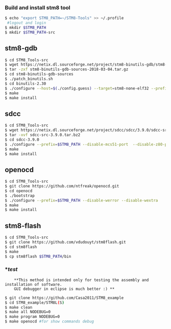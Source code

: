  
### **Build and install stm8 tool**

```bash
$ echo "export STM8_PATH=~/STM8-Tools" >> ~/.profile 
 #logout and login
$ mkdir $STM8_PATH 
$ mkdir $STM8_PATH-src
```
## **stm8-gdb**
```bash
$ cd STM8_Tools-src
$ wget https://netix.dl.sourceforge.net/project/stm8-binutils-gdb/stm8-binutils-gdb-sources-2018-03-04.tar.gz
$ tar -zxf stm8-binutils-gdb-sources-2018-03-04.tar.gz
$ cd stm8-binutils-gdb-sources
$ ./patch_binutils.sh 
$ cd binutils-2.30
$ ./configure --host=$(./config.guess) --target=stm8-none-elf32 --prefix=$STM8_PATH --program-prefix=stm8-
$ make 
$ make install
```
## **sdcc**
 ```bash
$ cd STM8_Tools-src
$ wget https://netix.dl.sourceforge.net/project/sdcc/sdcc/3.9.0/sdcc-src-3.9.0.tar.bz2
$ tar -xvf sdcc-src-3.9.0.tar.bz2
$ cd sdcc-3.9.0
$ ./configure --prefix=$STM8_PATH --disable-mcs51-port  --disable-z80-port  --disable-z180-port --disable-r2k-port --disable-r3ka-port --disable-gbz80-port --disable-tlcs90-port --disable-ds390-port --disable-ds400-port --disable-pic14-port --disable-pic16-port --disable-hc08-port --disable-s08-port --disable-ez80_z80 --disable-pdk14-port --disable-pdk15-port --disable-ez80_z80-port
$ make
$ make install
```
## **openocd**
```bash
$ cd STM8_Tools-src
$ git clone https://github.com/ntfreak/openocd.git
$ cd openocd
$ ./bootstrap
$ ./configure --prefix=$STM8_PATH --disable-werror --disable-wextra
$ make
$ make install
```
## **stm8-flash**
```bash
$ cd STM8_Tools-src
$ git clone https://github.com/vdudouyt/stm8flash.git
$ cd stm8flash
$ make
$ cp stm8flash $STM8_PATH/bin
```
### **test*
        **This method is intended only for testing the assembly and installation of software.
        GUI debugger in eclipse is much better :) **
```bash
$ git clone https://github.com/Casa2011/STM8_example
$ cd STM8_example/STM8L(S)
$ make clean
$ make all NODEBUG=0
$ make program NODEBUG=0
$ make openocd #for show commands debug
```

